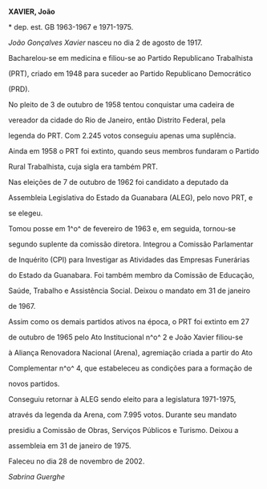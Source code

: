 **XAVIER, João**



\* dep. est. GB 1963-1967 e 1971-1975.



*João Gonçalves Xavier* nasceu no dia 2 de agosto de 1917.



Bacharelou-se em medicina e filiou-se ao Partido Republicano Trabalhista

(PRT), criado em 1948 para suceder ao Partido Republicano Democrático

(PRD).



No pleito de 3 de outubro de 1958 tentou conquistar uma cadeira de

vereador da cidade do Rio de Janeiro, então Distrito Federal, pela

legenda do PRT. Com 2.245 votos conseguiu apenas uma suplência.



Ainda em 1958 o PRT foi extinto, quando seus membros fundaram o Partido

Rural Trabalhista, cuja sigla era também PRT.



Nas eleições de 7 de outubro de 1962 foi candidato a deputado da

Assembleia Legislativa do Estado da Guanabara (ALEG), pelo novo PRT, e

se elegeu.



Tomou posse em 1^o^ de fevereiro de 1963 e, em seguida, tornou-se

segundo suplente da comissão diretora. Integrou a Comissão Parlamentar

de Inquérito (CPI) para Investigar as Atividades das Empresas Funerárias

do Estado da Guanabara. Foi também membro da Comissão de Educação,

Saúde, Trabalho e Assistência Social. Deixou o mandato em 31 de janeiro

de 1967.



Assim como os demais partidos ativos na época, o PRT foi extinto em 27

de outubro de 1965 pelo Ato Institucional n^o^ 2 e João Xavier filiou-se

à Aliança Renovadora Nacional (Arena), agremiação criada a partir do Ato

Complementar n^o^ 4, que estabeleceu as condições para a formação de

novos partidos.



Conseguiu retornar à ALEG sendo eleito para a legislatura 1971-1975,

através da legenda da Arena, com 7.995 votos. Durante seu mandato

presidiu a Comissão de Obras, Serviços Públicos e Turismo. Deixou a

assembleia em 31 de janeiro de 1975.



Faleceu no dia 28 de novembro de 2002.



*Sabrina Guerghe*



